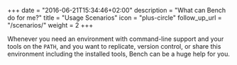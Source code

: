 +++
date = "2016-06-21T15:34:46+02:00"
description = "What can Bench do for me?"
title = "Usage Scenarios"
icon = "plus-circle"
follow_up_url = "/scenarios/"
weight = 2
+++

Whenever you need an environment with command-line support
and your tools on the `PATH`, and you want to replicate, version control,
or share this environment including the installed tools,
Bench can be a huge help for you.
